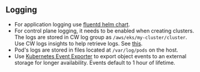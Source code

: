 ## Logging

- For application logging use [fluentd helm chart](https://artifacthub.io/packages/helm/bitnami/fluentd).
- For control plane logging, it needs to be enabled when creating clusters. The logs are stored in CW log group as `/aws/eks/my-cluster/cluster`. Use CW logs insights to help retrieve logs. See [this](https://aws.amazon.com/premiumsupport/knowledge-center/eks-get-control-plane-logs/).
- Pod's logs are stored in files located at `/var/log/pods` on the host.
- Use [Kubernetes Event Exporter](https://github.com/bitnami/charts/tree/main/bitnami/kubernetes-event-exporter) to export object events to an external storage for longer availability. Events default to 1 hour of lifetime.
